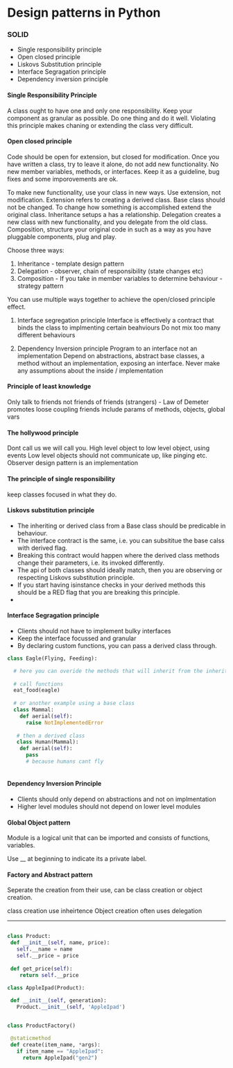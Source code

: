 # Design patterns in Python

### SOLID 
  - Single responsibility principle
  - Open closed principle
  - Liskovs Substitution principle
  - Interface Segragation principle
  - Dependency inversion principle
  
#### Single Responsibility Principle 

A class ought to have one and only one responsibility. Keep your component as granular as possible. Do one thing and do it well. 
Violating this principle makes chaning or extending the class very difficult. 

#### Open closed principle

Code should be open for extension, but closed for modification. Once you have written a class, try to leave it alone, do not add new functionality. No new member 
variables, methods, or interfaces. Keep it as a guideline, bug fixes and some imporovements are ok.

To make new functionality, use your class in new ways. Use extension, not modification. Extension refers to creating a derived class. Base class should not be changed.
To change how something is accomplished extend the original class. Inheritance setups a has a relationship. Delegation creates a new class with new functionality, and you 
delegate from the old class. Composition, structure your original code in such as a way as you have pluggable components, plug and play.

Choose three ways:
1. Inheritance - template design pattern
2. Delegation - observer, chain of responsibility (state changes etc)
3. Composition - If you take in member variables to determine behaviour - strategy pattern

You can use multiple ways together to achieve the open/closed principle effect.


1. Interface segregation principle
Interface is effectively a contract that binds the class to implmenting certain beahviours
Do not mix too many different behaviours

2. Dependency Inversion principle
Program to an interface not an implementation
Depend on abstractions, abstract base classes, a method without an implementation, exposing an interface.
Never make any assumptions about the inside / implementation
   


#### Principle of least knowledge
Only talk to friends not friends of friends (strangers) - Law of Demeter
promotes loose coupling
friends include params of methods, objects, global vars

#### The hollywood principle
Dont call us we will call you.
High level object to low level object, using events
Low level objects should not communicate up, like pinging etc.
Observer design pattern is an implementation

#### The principle of single responsibility

keep classes focused in what they do.



#### Liskovs substitution principle
- The inheriting or derived class from a Base class should be predicable in behaviour.
- The interface contract is the same, i.e. you can subsititue the base calss with derived flag.
- Breaking this contract would happen where the derived class methods change their parameters, i.e. its invoked differently.
- The api of both classes should ideally match, then you are observing or respecting Liskovs substitution principle.
- If you start having isinstance checks in your derived methods this should be a RED flag that you are breaking this principle.
- 


#### Interface Segragation principle
- Clients should not have to implement bulky interfaces
- Keep the interface focussed and granular
- By declaring custom functions, you can pass a derived class through. 

```python 
class Eagle(Flying, Feeding):

  # here you can overide the methods that will inherit from the inherited interfaces
  
  # call functions
  eat_food(eagle)
  
  # or another example using a base class
  class Mammal:
    def aerial(self):
      raise NotImplementedError
      
   # then a derived class
   class Human(Mammal):
    def aerial(self):
      pass
      # because humans cant fly
    
```

#### Dependency Inversion Principle

- Clients should only depend on abstractions and not on implmentation
- Higher level modules should not depend on lower level modules



#### Global Object pattern

Module is a logical unit that can be imported and consists of functions, variables.

Use __ at beginning to indicate its a private label. 


#### Factory and Abstract pattern

Seperate the creation from their use, can be class creation or object creation.

class creation use inheirtence
Object creation often uses delegation

---

 ```python

class Product:
  def __init__(self, name, price):
    self.__name = name
    self.__price = price
    
  def get_price(self):
     return self.__price
  
 class AppleIpad(Product):
 
  def __init__(self, generation):
    Product.__init__(self, 'AppleIpad')


class ProductFactory()

  @staticmethod
  def create(item_name, *args):
    if item_name == "AppleIpad":
      return AppleIpad("gen2")
      
  


 ```
